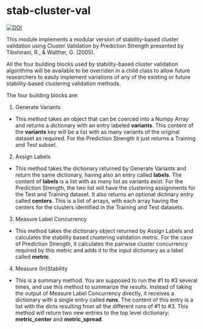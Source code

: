 stab-cluster-val
================
[![DOI](https://zenodo.org/badge/7250/ericflores/stab-cluster-val.png)](http://dx.doi.org/10.5072/zenodo.12739)

This module implements a modular version of stability-based cluster validation using Cluster Validation by Prediction Strength presented by Tibshirani, R., & Walther, G. (2005). 

All the four building blocks used by stability-based cluster validation algorithms will be available to be overriden in a child class to allow future researchers to easily implement variations of any of the existing or future stability-based clustering validation methods.

The four building blocks are:

1. Generate Variants
  * This method  takes an object that can be coerced into a Numpy Array and returns a dictionary with an entry labeled **variants**. This content of the **variants** key will be a list with as many variants of the original dataset as required. For the Prediction Strength it just returns a Training and Test subset.
2. Assign Labels
  * This method takes the dictionary returned by Generate Variants and return the same dictionary, having also an entry called **labels**. The content of **labels** is a list with as many list as variants exist. For the Prediction Strength, the two list will have the clustering assignments for the Test and Training dataset. It also returns an optional dictinary entry called **centers**. This is a list of arrays, with each array having the centers for the clusters identified in the Training and Test datasets.
3. Measure Label Concurrency
  * This method takes the dictionary object returned by Assign Labels and calculates the stability based clustering validation metric. For the case of Prediction Strength, it calculates the pairwise cluster concurrency required by this metric and adds it to the input dictionary as a label called **metric**. 
4. Measure (In)Stability
  * This is a summary method. You are supposed to run the #1 to #3 several times, and use this method to summarize the results. Instead of taking the output of Measure Label Concurrency directly, it receives a dictionary with a single entry called **runs**. The content of this entry is a list with the dicts resulting from all the different runs of #1 to #3. This method will return two new entries to the top level dictionary: **metric_center** and **metric_spread**. 
